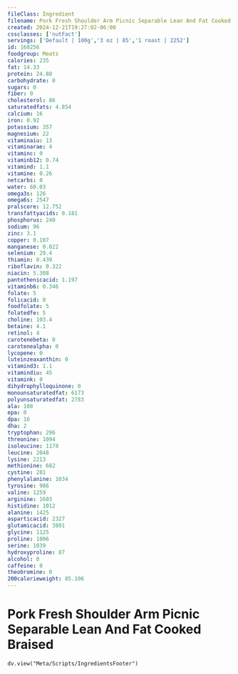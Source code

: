 ```yaml
---
fileClass: Ingredient
filename: Pork Fresh Shoulder Arm Picnic Separable Lean And Fat Cooked Braised
created: 2024-12-21T19:27:02-06:00
cssclasses: ['nutFact']
servings: ['Default | 100g','3 oz | 85','1 roast | 2252']
id: 168256
foodgroup: Meats
calories: 235
fat: 14.33
protein: 24.88
carbohydrate: 0
sugars: 0
fiber: 0
cholesterol: 86
saturatedfats: 4.854
calcium: 16
iron: 0.92
potassium: 357
magnesium: 22
vitaminaiu: 13
vitaminarae: 4
vitaminc: 0
vitaminb12: 0.74
vitamind: 1.1
vitamine: 0.26
netcarbs: 0
water: 60.03
omega3s: 126
omega6s: 2547
pralscore: 12.752
transfattyacids: 0.181
phosphorus: 240
sodium: 96
zinc: 3.1
copper: 0.107
manganese: 0.022
selenium: 29.4
thiamin: 0.439
riboflavin: 0.322
niacin: 5.308
pantothenicacid: 1.197
vitaminb6: 0.346
folate: 5
folicacid: 0
foodfolate: 5
folatedfe: 5
choline: 103.4
betaine: 4.1
retinol: 4
carotenebeta: 0
carotenealpha: 0
lycopene: 0
luteinzeaxanthin: 0
vitamind3: 1.1
vitamindiu: 45
vitamink: 0
dihydrophylloquinone: 0
monounsaturatedfat: 6173
polyunsaturatedfat: 2783
ala: 108
epa: 0
dpa: 16
dha: 2
tryptophan: 296
threonine: 1094
isoleucine: 1178
leucine: 2048
lysine: 2213
methionine: 682
cystine: 281
phenylalanine: 1034
tyrosine: 986
valine: 1259
arginine: 1603
histidine: 1012
alanine: 1425
asparticacid: 2327
glutamicacid: 3801
glycine: 1125
proline: 1006
serine: 1039
hydroxyproline: 87
alcohol: 0
caffeine: 0
theobromine: 0
200calorieweight: 85.106
---
```


# Pork Fresh Shoulder Arm Picnic Separable Lean And Fat Cooked Braised

```dataviewjs
dv.view("Meta/Scripts/IngredientsFooter")
```